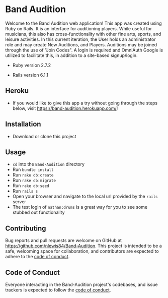 # Band Audition

Welcome to the Band Audition web application! This app was created using Ruby on Rails. It is an interface for auditioning players. While useful for musicians, this also has cross-functionality with other fine arts, sports, and leisure activities. In this current iteration, the User holds an administrator role and may create New Auditions, and Players. Auditions may be joined through the use of "Join Codes". A login is required and OmniAuth Google is utilized to facilitate this, in addition to a site-based signup/login.

- Ruby version 2.7.2

- Rails version 6.1.1

## Heroku

- If you would like to give this app a try without going through the steps below, visit https://band-audition.herokuapp.com/!

## Installation

- Download or clone this project

## Usage

- `cd` into the `Band-Audition` directory
- Run `bundle install`
- Run `rake db:create`
- Run `rake db:migrate` 
- Run `rake db:seed`
- Run `rails s`
- Open your browser and navigate to the local url provided by the `rails` server
- The test login of `nathan:drums` is a great way for you to see some stubbed out functionality

## Contributing

Bug reports and pull requests are welcome on GitHub at https://github.com/nlewis84/Band-Audition. This project is intended to be a safe, welcoming space for collaboration, and contributors are expected to adhere to the [code of conduct](https://github.com/nlewis84/Band-Audition/blob/master/CODE_OF_CONDUCT.md).

## Code of Conduct

Everyone interacting in the Band-Audition project's codebases, and issue trackers is expected to follow the [code of conduct](https://github.com/nlewis84/Band-Audition/blob/master/CODE_OF_CONDUCT.md).
